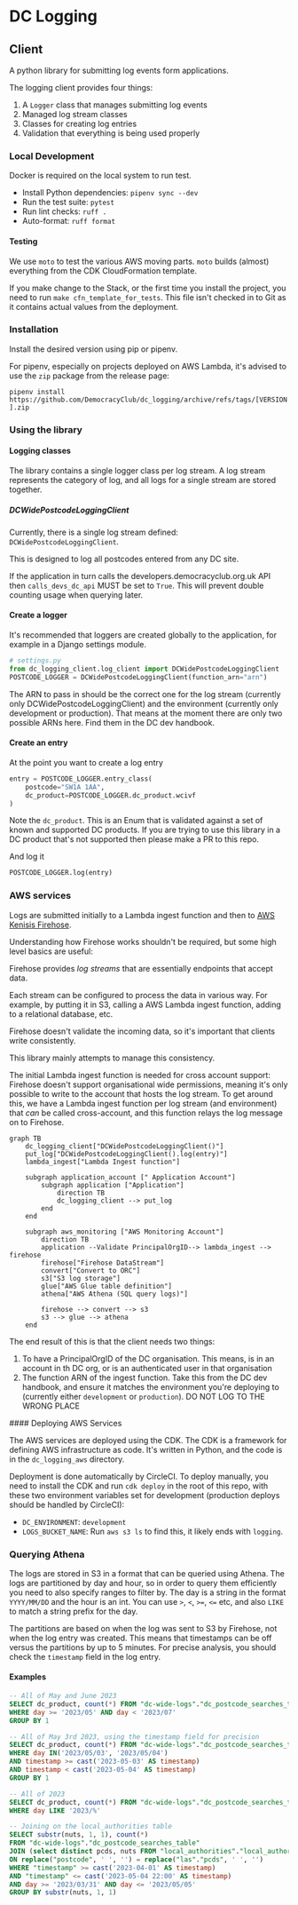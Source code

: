 # DC Logging

## Client
A python library for submitting log events form applications.

The logging client provides four things:

1. A `Logger` class that manages submitting log events
2. Managed log stream classes
3. Classes for creating log entries
4. Validation that everything is being used properly

### Local Development

Docker is required on the local system to run test.

* Install Python dependencies: `pipenv sync --dev`
* Run the test suite: `pytest`
* Run lint checks: `ruff .`
* Auto-format: `ruff format`

#### Testing

We use `moto` to test the various AWS moving parts. `moto`
builds (almost) everything from the CDK CloudFormation template. 

If you make change to the Stack, or the first time you install the project, you 
need to run `make cfn_template_for_tests`. This file isn't checked in to Git
as it contains actual values from the deployment. 

### Installation

Install the desired version using pip or pipenv.

For pipenv, especially on projects deployed on AWS Lambda, it's advised to use
the `zip` package from the release page:

`pipenv install https://github.com/DemocracyClub/dc_logging/archive/refs/tags/[VERSION].zip`


### Using the library

#### Logging classes

The library contains a single logger class per log stream. A log stream 
represents the category of log, and all logs for a single stream are stored 
together.

##### DCWidePostcodeLoggingClient
Currently, there is a single log stream defined: `DCWidePostcodeLoggingClient`.

This is designed to log all postcodes entered from any DC site. 

If the application in turn calls the developers.democracyclub.org.uk API then
`calls_devs_dc_api` MUST be set to `True`. This will prevent double counting 
usage when querying later.


#### Create a logger

It's recommended that loggers are  created globally to the application, for 
example in a Django settings module.

```python
# settings.py
from dc_logging_client.log_client import DCWidePostcodeLoggingClient
POSTCODE_LOGGER = DCWidePostcodeLoggingClient(function_arn="arn")
```

The ARN to pass in should be the correct one for the log stream (currently
only DCWidePostcodeLoggingClient) and the environment (currently only
development or production). That means at the moment there are only two
possible ARNs here. Find them in the DC dev handbook.

#### Create an entry

At the point you want to create a log entry

```python
entry = POSTCODE_LOGGER.entry_class(
    postcode="SW1A 1AA", 
    dc_product=POSTCODE_LOGGER.dc_product.wcivf
)
```

Note the `dc_product`. This is an Enum that is validated against a set of known
and supported DC products. If you are trying to use this library in a DC
product that's not supported then please make a PR to this repo.

And log it

````python
POSTCODE_LOGGER.log(entry)
````



### AWS services

Logs are submitted initially to a Lambda ingest function and then to
[AWS Kenisis Firehose](https://aws.amazon.com/kinesis/data-firehose/).

Understanding how Firehose works shouldn't be required, but some high 
level basics are useful:

Firehose provides _log streams_ that are essentially endpoints that accept data.

Each stream can be configured to process the data in various way. For 
example, by putting it in S3, calling a AWS Lambda ingest function, adding to a 
relational database, etc.

Firehose doesn't validate the incoming data, so it's important that clients 
write consistently.

This library mainly attempts to manage this consistency.

The initial Lambda ingest function is needed for cross account support: Firehose
doesn't support organisational wide permissions, meaning it's only possible to
write to the account that hosts the log stream. To get around this, we have
a Lambda ingest function per log stream (and environment) that _can_ be called
cross-account, and this function relays the log message on to Firehose.


```mermaid
graph TB
    dc_logging_client["DCWidePostcodeLoggingClient()"]
    put_log["DCWidePostcodeLoggingClient().log(entry)"]
    lambda_ingest["Lambda Ingest function"]
    
    subgraph application_account [" Application Account"]
        subgraph application ["Application"]
            direction TB
            dc_logging_client --> put_log
        end
    end

    subgraph aws_monitoring ["AWS Monitoring Account"]
        direction TB
        application --Validate PrincipalOrgID--> lambda_ingest --> firehose
        firehose["Firehose DataStream"]
        convert["Convert to ORC"]
        s3["S3 log storage"]
        glue["AWS Glue table definition"]
        athena["AWS Athena (SQL query logs)"]
        
        firehose --> convert --> s3
        s3 --> glue --> athena
    end
```

The end result of this is that the client needs two things:


1. To have a PrincipalOrgID of the DC organisation. This means, is in an account in 
   th DC org, or is an authenticated user in that organisation
2. The function ARN of the ingest function. Take this from the DC dev 
   handbook, and ensure it matches the environment you're deploying to 
   (currently either `development` or `production`). DO NOT LOG TO THE WRONG 
   PLACE

#### Deploying AWS Services

The AWS services are deployed using the CDK. The CDK is a framework for
defining AWS infrastructure as code. It's written in Python, and the code
is in the `dc_logging_aws` directory.

Deployment is done automatically by CircleCI. To deploy manually, you need
to install the CDK and run `cdk deploy` in the root of this repo, with these two
environment variables set for development (production deploys should be handled
by CircleCI):

- `DC_ENVIRONMENT`: `development`
- `LOGS_BUCKET_NAME`: Run `aws s3 ls` to find this, it likely ends with `logging`.

### Querying Athena

The logs are stored in S3 in a format that can be queried using Athena. The logs
are partitioned by day and hour, so in order to query them efficiently you need 
to also specify ranges to filter by. The day is a string in the format 
`YYYY/MM/DD` and the hour is an int. You can use `>`, `<`, `>=`, `<=` etc, and 
also `LIKE` to match a string prefix for the day.

The partitions are based on when the log was sent to S3 by Firehose, not when
the log entry was created. This means that timestamps can be off versus the 
partitions by up to 5 minutes. For precise analysis, you should check the 
`timestamp` field in the log entry.

#### Examples

```sql
-- All of May and June 2023
SELECT dc_product, count(*) FROM "dc-wide-logs"."dc_postcode_searches_table"
WHERE day >= '2023/05' AND day < '2023/07'
GROUP BY 1
```

```sql
-- All of May 3rd 2023, using the timestamp field for precision
SELECT dc_product, count(*) FROM "dc-wide-logs"."dc_postcode_searches_table"
WHERE day IN('2023/05/03', '2023/05/04')
AND timestamp >= cast('2023-05-03' AS timestamp)
AND timestamp < cast('2023-05-04' AS timestamp)
GROUP BY 1
```

```sql
-- All of 2023
SELECT dc_product, count(*) FROM "dc-wide-logs"."dc_postcode_searches_table"
WHERE day LIKE '2023/%'
```

```sql
-- Joining on the local_authorities table
SELECT substr(nuts, 1, 1), count(*) 
FROM "dc-wide-logs"."dc_postcode_searches_table" 
JOIN (select distinct pcds, nuts FROM "local_authorities"."local_authorities") AS las
ON replace("postcode", ' ', '') = replace("las"."pcds", ' ', '')
WHERE "timestamp" >= cast('2023-04-01' AS timestamp)
AND "timestamp" <= cast('2023-05-04 22:00' AS timestamp)
AND day >= '2023/03/31' AND day <= '2023/05/05'
GROUP BY substr(nuts, 1, 1)
```